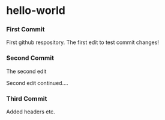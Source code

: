 # hello-world

### First Commit
First github respository. The first edit to test commit changes!

### Second Commit
The second edit

Second edit continued....

### Third Commit
Added headers etc.

